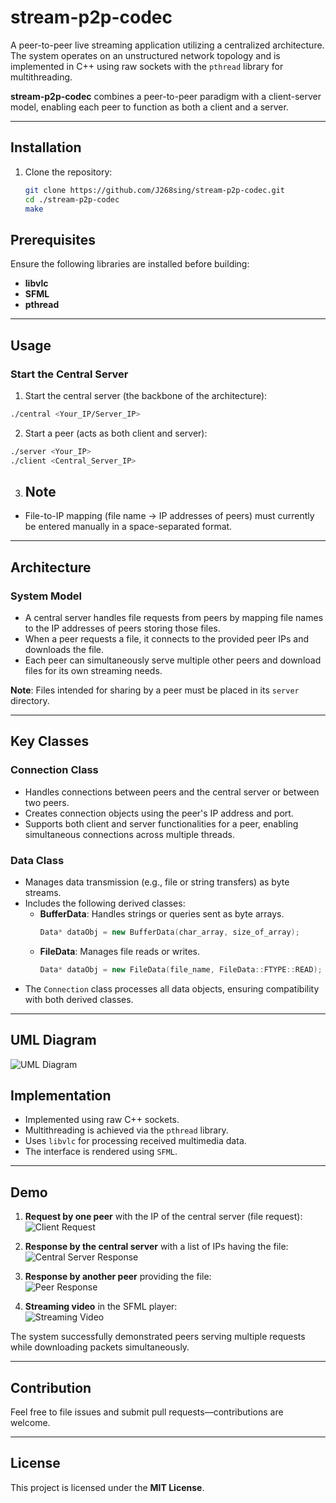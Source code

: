# stream-p2p-codec

A peer-to-peer live streaming application utilizing a centralized architecture. The system operates on an unstructured network topology and is implemented in C++ using raw sockets with the `pthread` library for multithreading. 

**stream-p2p-codec** combines a peer-to-peer paradigm with a client-server model, enabling each peer to function as both a client and a server.

---

## Installation

1. Clone the repository:
   ```sh
   git clone https://github.com/J268sing/stream-p2p-codec.git
   cd ./stream-p2p-codec
   make
   ```

## Prerequisites

Ensure the following libraries are installed before building:
- **libvlc**
- **SFML**
- **pthread**

---

## Usage

### Start the Central Server
1. Start the central server (the backbone of the architecture):
```sh
./central <Your_IP/Server_IP>
```
2. Start a peer (acts as both client and server):
```sh
./server <Your_IP>
./client <Central_Server_IP>
```
3. ## Note
- File-to-IP mapping (file name → IP addresses of peers) must currently be entered manually in a space-separated format.

---

## Architecture

### System Model
- A central server handles file requests from peers by mapping file names to the IP addresses of peers storing those files.
- When a peer requests a file, it connects to the provided peer IPs and downloads the file.
- Each peer can simultaneously serve multiple other peers and download files for its own streaming needs.

**Note**: Files intended for sharing by a peer must be placed in its `server` directory.

---

## Key Classes

### **Connection Class**
- Handles connections between peers and the central server or between two peers.
- Creates connection objects using the peer's IP address and port.
- Supports both client and server functionalities for a peer, enabling simultaneous connections across multiple threads.

### **Data Class**
- Manages data transmission (e.g., file or string transfers) as byte streams.  
- Includes the following derived classes:
  - **BufferData**: Handles strings or queries sent as byte arrays.
    ```cpp
    Data* dataObj = new BufferData(char_array, size_of_array);
    ```
  - **FileData**: Manages file reads or writes.
    ```cpp
    Data* dataObj = new FileData(file_name, FileData::FTYPE::READ);
    ```
- The `Connection` class processes all data objects, ensuring compatibility with both derived classes.

---

## UML Diagram

![UML Diagram](http://i.imgur.com/EI1FBSZ.jpg?1)

## Implementation

- Implemented using raw C++ sockets.
- Multithreading is achieved via the `pthread` library.
- Uses `libvlc` for processing received multimedia data.
- The interface is rendered using `SFML`.

---

## Demo

1. **Request by one peer** with the IP of the central server (file request):  
   ![Client Request](http://i.imgur.com/9j3mOpq.png?1)

2. **Response by the central server** with a list of IPs having the file:  
   ![Central Server Response](http://i.imgur.com/pmTBVME.png?1)

3. **Response by another peer** providing the file:  
   ![Peer Response](http://i.imgur.com/slT6joq.png?1)

4. **Streaming video** in the SFML player:  
   ![Streaming Video](http://i.imgur.com/dR3yNF5.png)

The system successfully demonstrated peers serving multiple requests while downloading packets simultaneously.

---

## Contribution

Feel free to file issues and submit pull requests—contributions are welcome.

---

## License

This project is licensed under the **MIT License**.
